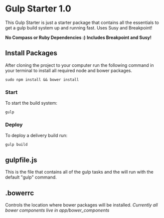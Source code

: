 # Gulp Starter 1.0

This Gulp Starter is just a starter package that contains all the essentials to get a gulp build system up and running fast. Uses Susy and Breakpoint!

**No Compass or Ruby Dependencies :)**
**Includes Breakpoint and Susy!**

## Install Packages

After cloning the project to your computer run the following command in your terminal to install all required node and bower packages.

    sudo npm install && bower install


### Start

To start the build system:

    gulp


### Deploy

To deploy a delivery build run:

    gulp build


## gulpfile.js
This is the file that contains all of the gulp tasks and the will run with the default "gulp" command.

## .bowerrc
Controls the location where bower packages will be installed.
*Currently all bower components live in app/bower_components*

